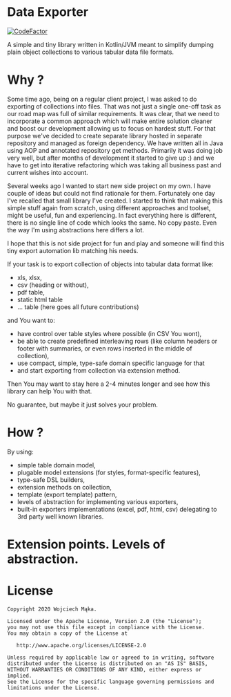 
# Data Exporter

[![CodeFactor](https://www.codefactor.io/repository/github/voytech/kotlin-data-export/badge/master?s=44ac65ac3503bca6a7cd3cb3b869fa080a6db3d2)](https://www.codefactor.io/repository/github/voytech/kotlin-data-export/overview/master)

A simple and tiny library written in Kotlin/JVM meant to simplify dumping plain object collections to various tabular data file formats.

# Why ?
Some time ago, being on a regular client project, I was asked to do exporting of collections into files. 
That was not just a single one-off task as our road map was full of similar requirements. 
It was clear, that we need to incorporate a common approach which will make entire solution 
cleaner and boost our development allowing us to focus on hardest stuff. For that purpose we've decided to create separate 
library hosted in separate repository and managed as foreign dependency. 
We have written all in Java using AOP and annotated repository get methods. Primarily it was doing job very well, but after 
months of development it started to give up :) and we have to get into iterative refactoring which was taking all business 
past and current wishes into account.

Several weeks ago I wanted to start new side project on my own. I have couple of ideas but could not find rationale for them. 
Fortunately one day I've recalled that small library I've created. I started to think that making this simple stuff again from scratch, 
using different approaches and toolset, might be useful, fun and experiencing. In fact everything here is different, there is no 
single line of code which looks the same. No copy paste. Even the way I'm using abstractions here differs a lot.   

I hope that this is not side project for fun and play and someone will find this tiny export automation lib matching his needs.     

If your task is to export collection of objects into tabular data format like: 
- xls, xlsx, 
- csv (heading or without),
- pdf table,
- static html table
- ... table (here goes all future contributions)

and You want to:
 - have control over table styles where possible (in CSV You wont), 
 - be able to create predefined interleaving rows (like column headers or footer with summaries, or even rows inserted in the middle of collection),
 - use compact, simple, type-safe domain specific language for that
 - and start exporting from collection via extension method.   

Then You may want to stay here a 2-4 minutes longer and see how this library can help You with that. 

No guarantee, but maybe it just solves your problem.    

# How ?

By using: 
- simple table domain model,
- plugable model extensions (for styles, format-specific features),
- type-safe DSL builders,
- extension methods on collection,
- template (export template) pattern,
- levels of abstraction for implementing various exporters,
- built-in exporters implementations (excel, pdf, html, csv) delegating to 3rd party well known libraries.

 
# Extension points. Levels of abstraction.

# License 

```
Copyright 2020 Wojciech Mąka.

Licensed under the Apache License, Version 2.0 (the "License");
you may not use this file except in compliance with the License.
You may obtain a copy of the License at

   http://www.apache.org/licenses/LICENSE-2.0

Unless required by applicable law or agreed to in writing, software
distributed under the License is distributed on an "AS IS" BASIS,
WITHOUT WARRANTIES OR CONDITIONS OF ANY KIND, either express or implied.
See the License for the specific language governing permissions and
limitations under the License.
